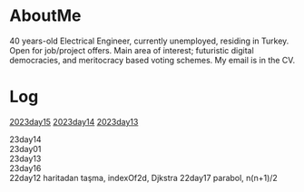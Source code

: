 # AboutMe
40 years-old Electrical Engineer, currently unemployed, residing in Turkey. Open for job/project offers. Main area of interest; futuristic digital democracies, and meritocracy based voting schemes. My email is in the CV.


# Log

[2023day15](/2023AoC/23day15.js)
[2023day14](./2023AoC/23day14.js)
[2023day13](.\2023AoC\23day13.js)
     
23day14     
23day01     
23day13     
23day16     
22day12     haritadan taşma, indexOf2d, Djkstra 
22day17     parabol, n(n+1)/2

